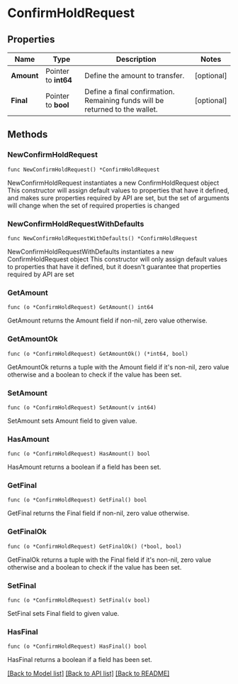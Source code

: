 # ConfirmHoldRequest

## Properties

Name | Type | Description | Notes
------------ | ------------- | ------------- | -------------
**Amount** | Pointer to **int64** | Define the amount to transfer. | [optional] 
**Final** | Pointer to **bool** | Define a final confirmation. Remaining funds will be returned to the wallet. | [optional] 

## Methods

### NewConfirmHoldRequest

`func NewConfirmHoldRequest() *ConfirmHoldRequest`

NewConfirmHoldRequest instantiates a new ConfirmHoldRequest object
This constructor will assign default values to properties that have it defined,
and makes sure properties required by API are set, but the set of arguments
will change when the set of required properties is changed

### NewConfirmHoldRequestWithDefaults

`func NewConfirmHoldRequestWithDefaults() *ConfirmHoldRequest`

NewConfirmHoldRequestWithDefaults instantiates a new ConfirmHoldRequest object
This constructor will only assign default values to properties that have it defined,
but it doesn't guarantee that properties required by API are set

### GetAmount

`func (o *ConfirmHoldRequest) GetAmount() int64`

GetAmount returns the Amount field if non-nil, zero value otherwise.

### GetAmountOk

`func (o *ConfirmHoldRequest) GetAmountOk() (*int64, bool)`

GetAmountOk returns a tuple with the Amount field if it's non-nil, zero value otherwise
and a boolean to check if the value has been set.

### SetAmount

`func (o *ConfirmHoldRequest) SetAmount(v int64)`

SetAmount sets Amount field to given value.

### HasAmount

`func (o *ConfirmHoldRequest) HasAmount() bool`

HasAmount returns a boolean if a field has been set.

### GetFinal

`func (o *ConfirmHoldRequest) GetFinal() bool`

GetFinal returns the Final field if non-nil, zero value otherwise.

### GetFinalOk

`func (o *ConfirmHoldRequest) GetFinalOk() (*bool, bool)`

GetFinalOk returns a tuple with the Final field if it's non-nil, zero value otherwise
and a boolean to check if the value has been set.

### SetFinal

`func (o *ConfirmHoldRequest) SetFinal(v bool)`

SetFinal sets Final field to given value.

### HasFinal

`func (o *ConfirmHoldRequest) HasFinal() bool`

HasFinal returns a boolean if a field has been set.


[[Back to Model list]](../README.md#documentation-for-models) [[Back to API list]](../README.md#documentation-for-api-endpoints) [[Back to README]](../README.md)


